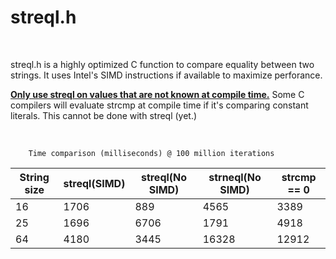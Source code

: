 # streql.h
<BR>

streql.h is a highly optimized C function to compare equality between two strings. It uses Intel's SIMD instructions if available to maximize perforance.

<ins><B>Only use streql on values that are not known at compile time.</B></ins> Some C compilers will evaluate strcmp at compile time if it's comparing constant literals. This cannot be done with streql (yet.)

<BR>

        Time comparison (milliseconds) @ 100 million iterations
|String size| streql(SIMD)  | streql(No SIMD) | strneql(No SIMD) | strcmp == 0 |
|-------------| ------------- | -------------   | -------------    | ----------  |   
| 16            | 1706          | 889            | 4565             | 3389        |
| 25            | 1696          | 6706            | 1791             | 4918        |
| 64            | 4180          | 3445            | 16328             | 12912        |
